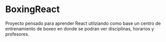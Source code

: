 # BoxingReact

Proyecto pensado para aprender React utilziando como base un centro de entrenamiento de boxeo en donde se podran ver disciplinas, horarios y profesores.
